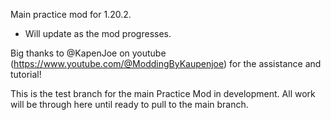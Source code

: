 Main practice mod for 1.20.2.

- Will update as the mod progresses.


Big thanks to @KapenJoe on youtube (https://www.youtube.com/@ModdingByKaupenjoe) for the assistance and tutorial!


This is the test branch for the main Practice Mod in development. All work will be through here until ready to pull to the main branch.
